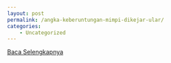```yaml
---
layout: post
permalink: /angka-keberuntungan-mimpi-dikejar-ular/
categories:
    - Uncategorized
---
```


[Baca Selengkapnya](/09)